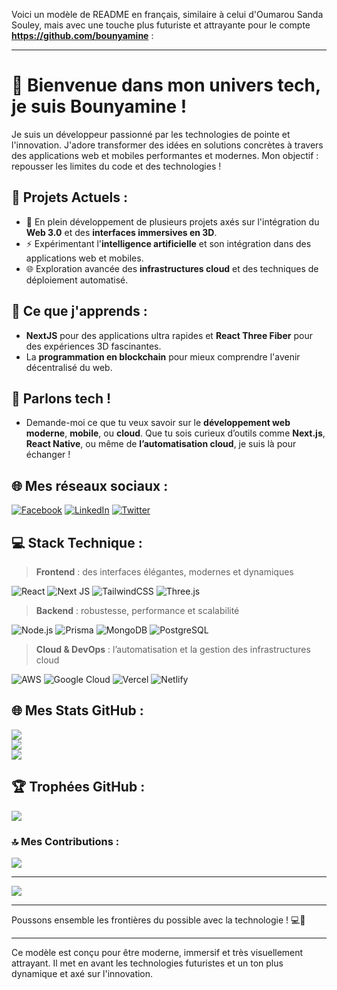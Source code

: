 Voici un modèle de README en français, similaire à celui d'Oumarou Sanda Souley, mais avec une touche plus futuriste et attrayante pour le compte **https://github.com/bounyamine** :

---

# 🚀 Bienvenue dans mon univers tech, je suis Bounyamine !

Je suis un développeur passionné par les technologies de pointe et l'innovation. J'adore transformer des idées en solutions concrètes à travers des applications web et mobiles performantes et modernes. Mon objectif : repousser les limites du code et des technologies !

## 🔭 Projets Actuels :
- 🚧 En plein développement de plusieurs projets axés sur l'intégration du **Web 3.0** et des **interfaces immersives en 3D**.
- ⚡️ Expérimentant l'**intelligence artificielle** et son intégration dans des applications web et mobiles.
- 🌐 Exploration avancée des **infrastructures cloud** et des techniques de déploiement automatisé.

## 🌱 Ce que j'apprends :
- **NextJS** pour des applications ultra rapides et **React Three Fiber** pour des expériences 3D fascinantes.
- La **programmation en blockchain** pour mieux comprendre l'avenir décentralisé du web.

## 💬 Parlons tech !
- Demande-moi ce que tu veux savoir sur le **développement web moderne**, **mobile**, ou **cloud**. Que tu sois curieux d’outils comme **Next.js**, **React Native**, ou même de **l’automatisation cloud**, je suis là pour échanger !

## 🌐 Mes réseaux sociaux :
[![Facebook](https://img.shields.io/badge/Facebook-%231877F2.svg?logo=Facebook&logoColor=white)](https://facebook.com/aajt.ajjt.552)
[![LinkedIn](https://img.shields.io/badge/LinkedIn-%230077B5.svg?logo=linkedin&logoColor=white)](https://www.linkedin.com/in/bounyamine)
[![Twitter](https://img.shields.io/badge/Twitter-%231DA1F2.svg?logo=Twitter&logoColor=white)](https://twitter.com/bounyamine)

## 💻 Stack Technique :
> **Frontend** : des interfaces élégantes, modernes et dynamiques

![React](https://img.shields.io/badge/React-%2320232a.svg?style=for-the-badge&logo=react&logoColor=%2361DAFB) 
![Next JS](https://img.shields.io/badge/Next-black?style=for-the-badge&logo=next.js&logoColor=white) 
![TailwindCSS](https://img.shields.io/badge/TailwindCSS-%2338B2AC.svg?style=for-the-badge&logo=tailwind-css&logoColor=white) 
![Three.js](https://img.shields.io/badge/Three.js-%23000000.svg?style=for-the-badge&logo=three.js&logoColor=white) 

> **Backend** : robustesse, performance et scalabilité

![Node.js](https://img.shields.io/badge/Node.js-%236DA55F.svg?style=for-the-badge&logo=node.js&logoColor=white) 
![Prisma](https://img.shields.io/badge/Prisma-3982CE?style=for-the-badge&logo=Prisma&logoColor=white) 
![MongoDB](https://img.shields.io/badge/MongoDB-%234ea94b.svg?style=for-the-badge&logo=mongodb&logoColor=white) 
![PostgreSQL](https://img.shields.io/badge/PostgreSQL-%23316192.svg?style=for-the-badge&logo=postgresql&logoColor=white)

> **Cloud & DevOps** : l’automatisation et la gestion des infrastructures cloud

![AWS](https://img.shields.io/badge/AWS-%23FF9900.svg?style=for-the-badge&logo=amazon-aws&logoColor=white) 
![Google Cloud](https://img.shields.io/badge/GoogleCloud-%234285F4.svg?style=for-the-badge&logo=google-cloud&logoColor=white) 
![Vercel](https://img.shields.io/badge/Vercel-%23000000.svg?style=for-the-badge&logo=vercel&logoColor=white) 
![Netlify](https://img.shields.io/badge/Netlify-%2300C7B7.svg?style=for-the-badge&logo=netlify&logoColor=white)

## 🌐 Mes Stats GitHub :
![](https://github-readme-stats.vercel.app/api?username=bounyamine&theme=radical&hide_border=true&include_all_commits=true&count_private=true)<br/>
![](https://github-readme-streak-stats.herokuapp.com/?user=bounyamine&theme=radical&hide_border=true)<br/>
![](https://github-readme-stats.vercel.app/api/top-langs/?username=bounyamine&theme=radical&hide_border=true&layout=compact)

## 🏆 Trophées GitHub :
![](https://github-profile-trophy.vercel.app/?username=bounyamine&theme=radical&no-frame=true&no-bg=false&margin-w=4)

### 🔝 Mes Contributions :
![](https://github-contributor-stats.vercel.app/api?username=bounyamine&limit=5&theme=radical&combine_all_yearly_contributions=true)

---

[![](https://visitcount.itsvg.in/api?id=bounyamine&icon=0&color=6)](https://visitcount.itsvg.in)

---

Poussons ensemble les frontières du possible avec la technologie ! 💻🚀

---

Ce modèle est conçu pour être moderne, immersif et très visuellement attrayant. Il met en avant les technologies futuristes et un ton plus dynamique et axé sur l'innovation.
